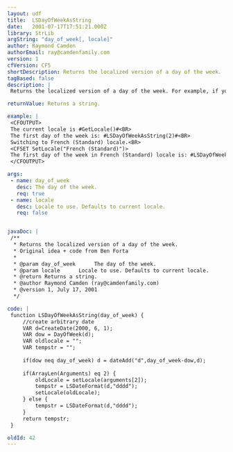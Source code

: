 ```yaml
---
layout: udf
title:  LSDayOfWeekAsString
date:   2001-07-17T17:51:21.000Z
library: StrLib
argString: "day_of_week[, locale]"
author: Raymond Camden
authorEmail: ray@camdenfamily.com
version: 1
cfVersion: CF5
shortDescription: Returns the localized version of a day of the week.
tagBased: false
description: |
 Returns the localized version of a day of the week. For example, if your current locale is set as French (Standard), the value for 1, Sunday, will be dimanche.

returnValue: Returns a string.

example: |
 <CFOUTPUT>
 The current locale is #GetLocale()#<BR>
 The first day of the week is: #LSDayOfWeekAsString(2)#<BR>
 Switching to French (Standard) locale.<BR>
 <CFSET SetLocale("French (Standard)")>
 The first day of the week in French (Standard) locale is: #LSDayOfWeekAsString(1)#
 </CFOUTPUT>

args:
 - name: day_of_week
   desc: The day of the week.
   req: true
 - name: locale
   desc: Locale to use. Defaults to current locale.
   req: false


javaDoc: |
 /**
  * Returns the localized version of a day of the week.
  * Original idea + code from Ben Forta
  * 
  * @param day_of_week      The day of the week. 
  * @param locale      Locale to use. Defaults to current locale. 
  * @return Returns a string. 
  * @author Raymond Camden (ray@camdenfamily.com) 
  * @version 1, July 17, 2001 
  */

code: |
 function LSDayOfWeekAsString(day_of_week) {
     //create arbitrary date
     VAR d=CreateDate(2000, 6, 1);
     VAR dow = DayOfWeek(d);
     VAR oldlocale = "";
     VAR tempstr = "";
 
     if(dow neq day_of_week) d = dateAdd("d",day_of_week-dow,d);
 
     if(ArrayLen(Arguments) eq 2) {
         oldLocale = setLocale(arguments[2]);
         tempstr = LSDateFormat(d,"dddd");
         setLocale(oldLocale);
     } else {
         tempstr = LSDateFormat(d,"dddd");
     }
     return tempstr;
 }

oldId: 42
---
```


